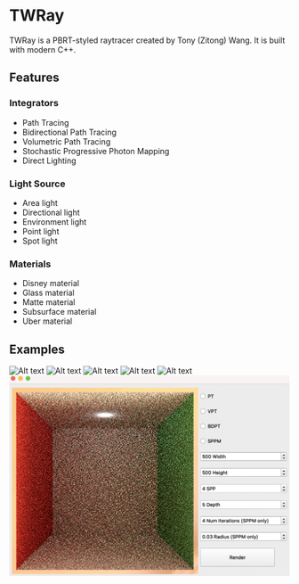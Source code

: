 # TWRay

TWRay is a PBRT-styled raytracer created by Tony (Zitong) Wang. It is built with modern C++.

## Features

### Integrators
- Path Tracing
- Bidirectional Path Tracing
- Volumetric Path Tracing
- Stochastic Progressive Photon Mapping
- Direct Lighting

### Light Source
- Area light
- Directional light
- Environment light
- Point light
- Spot light

### Materials
- Disney material
- Glass material
- Matte material
- Subsurface material
- Uber material

## Examples
![Alt text](examples/exm1.png?raw=true "Stanford bunny in Cornell box")
![Alt text](examples/exm2.png?raw=true "Stanford dragon with subsurface material")
![Alt text](examples/exm3.png?raw=true "Stanford dragon in Cornell box")
![Alt text](examples/exm4.png?raw=true "Caustics")
![Alt text](examples/exm5.png?raw=true "Caustics in Cornell Box")
![Alt text](examples/exm6.png?raw=true "UI Interface")
